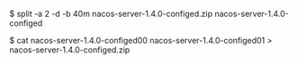 $ split -a 2 -d -b 40m nacos-server-1.4.0-configed.zip  nacos-server-1.4.0-configed


$ cat nacos-server-1.4.0-configed00 nacos-server-1.4.0-configed01 > nacos-server-1.4.0-configed.zip
